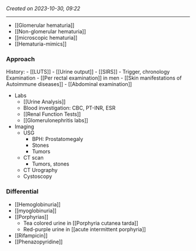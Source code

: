 *Created on 2023-10-30, 09:22* 

---

- [[Glomerular hematuria]]
- [[Non-glomerular hematuria]] 
- [[microscopic hematuria]] 
- [[Hematuria-mimics]] 

### Approach
History: 
	- [[LUTS]] 
	- [[Urine output]]
	- [[SIRS]] 
	- Trigger, chronology
Examination
	- [[Per rectal examination]] in men
	- [[Skin manifestations of Autoimmune diseases]]
	- [[Abdominal examination]]
- Labs
	- [[Urine Analysis]]
	- Blood investigation: CBC, PT-INR, ESR 
	- [[Renal Function Tests]] 
	- [[Glomerulonephritis labs]] 
- Imaging
	- USG
		- BPH: Prostatomegaly
		- Stones
		- Tumors 
	- CT scan
		- Tumors, stones
	- CT Urography
	- Cystoscopy

### Differential
- [[Hemoglobinuria]]
- [[myoglobinuria]] 
- [[Porphyrias]]
	- Tea colored urine in [[Porphyria cutanea tarda]]
	- Red-purple urine in [[acute intermittent porphyria]] 
- [[Rifampicin]] 
- [[Phenazopyridine]] 